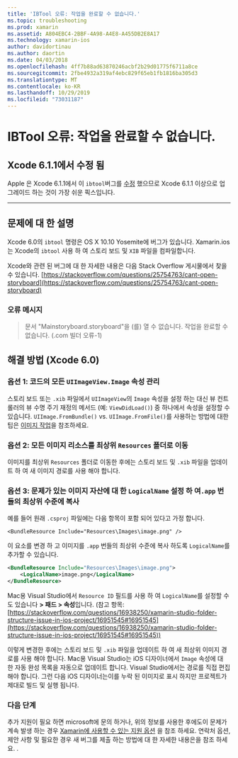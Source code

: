 ```yaml
---
title: 'IBTool 오류: 작업을 완료할 수 없습니다.'
ms.topic: troubleshooting
ms.prod: xamarin
ms.assetid: A804EBC4-2BBF-4A98-A4E8-A455DB2E8A17
ms.technology: xamarin-ios
author: davidortinau
ms.author: daortin
ms.date: 04/03/2018
ms.openlocfilehash: 4ff7b88ad63870246acbf2b29d01775f6711a8ce
ms.sourcegitcommit: 2fbe4932a319af4ebc829f65eb1fb1816ba305d3
ms.translationtype: MT
ms.contentlocale: ko-KR
ms.lasthandoff: 10/29/2019
ms.locfileid: "73031187"
---
```

# <a name="ibtool-error-the-operation-couldnt-be-completed"></a>IBTool 오류: 작업을 완료할 수 없습니다.

## <a name="fixed-in-xcode-611"></a>Xcode 6.1.1에서 수정 됨

Apple 은 Xcode 6.1.1에서 이 `ibtool`버그를 [수정](https://developer.apple.com/library/content/documentation/Xcode/Conceptual/RN-Xcode-Archive/Chapters/xc6_release_notes.html#//apple_ref/doc/uid/TP40016994-CH4-SW1) 했으므로 Xcode 6.1.1 이상으로 업그레이드 하는 것이 가장 쉬운 픽스입니다.

* * *

## <a name="description-of-the-problem"></a>문제에 대 한 설명

Xcode 6.0의 `ibtool` 명령은 OS X 10.10 Yosemite에 버그가 있습니다. Xamarin.ios는 Xcode의 `ibtool` 사용 하 여 스토리 보드 및 `XIB` 파일을 컴파일합니다.

Xcode와 관련 된 버그에 대 한 자세한 내용은 다음 Stack Overflow 게시물에서 찾을 수 있습니다. [https://stackoverflow.com/questions/25754763/cant-open-storyboard](https://stackoverflow.com/questions/25754763/cant-open-storyboard)

### <a name="error-message"></a>오류 메시지

> 문서 "Mainstoryboard.storyboard"을 (를) 열 수 없습니다. 작업을 완료할 수 없습니다. (.com 빌더 오류-1)

## <a name="workarounds-for-xcode-60"></a>해결 방법 (Xcode 6.0)

### <a name="option-1-manage-all-uiimageviewimage-properties-in-code"></a>옵션 1: 코드의 모든 `UIImageView.Image` 속성 관리

스토리 보드 또는 `.xib` 파일에서 `UIImageView`의 `Image` 속성을 설정 하는 대신 뷰 컨트롤러의 뷰 수명 주기 재정의 메서드 (예: `ViewDidLoad()`) 중 하나에서 속성을 설정할 수 있습니다. `UIImage.FromBundle()` vs. `UIImage.FromFile()`를 사용하는 방법에 대한 팁은 [이미지 작업](~/ios/app-fundamentals/images-icons/index.md)을 참조하세요.

### <a name="option-2-move-all-of-the-image-resources-to-the-top-level-resources-folder"></a>옵션 2: 모든 이미지 리소스를 최상위 `Resources` 폴더로 이동

이미지를 최상위 `Resources` 폴더로 이동한 후에는 스토리 보드 및 `.xib` 파일을 업데이트 하 여 새 이미지 경로를 사용 해야 합니다.

### <a name="option-3-set-the-logicalname-for-any-problematic-image-assets-so-they-are-copied-to-the-top-level-of-theapp-bundle"></a>옵션 3: 문제가 있는 이미지 자산에 대 한 `LogicalName` 설정 하 여`.app` 번들의 최상위 수준에 복사

예를 들어 원래 `.csproj` 파일에는 다음 항목이 포함 되어 있다고 가정 합니다.

`<BundleResource Include="Resources\Images\image.png" />`

이 요소를 변경 하 고 이미지를 `.app` 번들의 최상위 수준에 복사 하도록 `LogicalName`를 추가할 수 있습니다.

```xml
<BundleResource Include="Resources\Images\image.png">
    <LogicalName>image.png</LogicalName>
</BundleResource>
```

Mac용 Visual Studio에서 `Resource ID` 필드를 사용 하 여 `LogicalName`를 설정할 수도 있습니다 **> 패드 > 속성**입니다. (참고 항목: [https://stackoverflow.com/questions/16938250/xamarin-studio-folder-structure-issue-in-ios-project/16951545#16951545](https://stackoverflow.com/questions/16938250/xamarin-studio-folder-structure-issue-in-ios-project/16951545#16951545))

이렇게 변경한 후에는 스토리 보드 및 `.xib` 파일을 업데이트 하 여 새 최상위 이미지 경로를 사용 해야 합니다. Mac용 Visual Studio는 iOS 디자이너에서 `Image` 속성에 대 한 자동 완성 목록을 자동으로 업데이트 합니다. Visual Studio에서는 경로를 직접 편집 해야 합니다. 그런 다음 iOS 디자이너는이를 누락 된 이미지로 표시 하지만 프로젝트가 제대로 빌드 및 실행 됩니다.

### <a name="next-steps"></a>다음 단계

추가 지원이 필요 하면 microsoft에 문의 하거나, 위의 정보를 사용한 후에도이 문제가 계속 발생 하는 경우 [Xamarin에 사용할 수 있는 지원 옵션](~/cross-platform/troubleshooting/support-options.md) 을 참조 하세요. 연락처 옵션, 제안 사항 및 필요한 경우 새 버그를 제출 하는 방법에 대 한 자세한 내용은을 참조 하세요. . 
